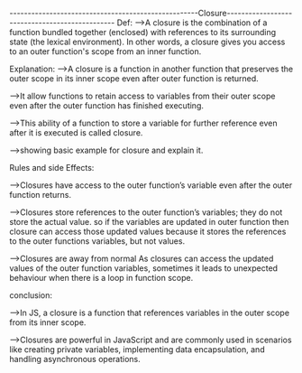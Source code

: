 ----------------------------------------------------Closure-----------------------------------------------
Def:
-->A closure is the combination of a function bundled together (enclosed) with references to its surrounding state (the lexical environment). In other words, a closure gives you access to an outer function's scope from an inner function.

Explanation:
-->A closure is a function in another function that preserves the outer scope in its inner scope even after outer function is returned.

-->It allow functions to retain access to variables from their outer scope even after the outer function has finished executing.

-->This ability of a function to store a variable for further reference even after it is executed is called closure.

-->showing basic example for closure and explain it.

Rules and side Effects:

-->Closures have access to the outer function’s variable even after the outer function returns.

-->Closures store references to the outer function’s variables; they do not store the actual value.
so if the variables are updated in outer function then closure can access those updated values because it stores the references to the outer functions variables, but not values.

-->Closures are away from normal
As closures can access the updated values of the outer function variables, sometimes it leads to unexpected behaviour when there is a loop in function scope.

conclusion:

-->In JS, a closure is a function that references variables in the outer scope from its inner scope.

-->Closures are powerful in JavaScript and are commonly used in scenarios like creating private variables, implementing data encapsulation, and handling asynchronous operations.
